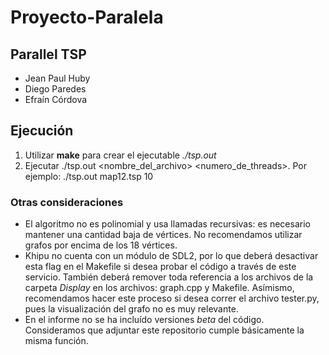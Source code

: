 # Proyecto-Paralela
## Parallel TSP
- Jean Paul Huby
- Diego Paredes
- Efraín Córdova

## Ejecución
1. Utilizar **make** para crear el ejecutable *./tsp.out*
2. Ejecutar ./tsp.out <nombre_del_archivo> <numero_de_threads>. Por ejemplo: ./tsp.out map12.tsp 10

### Otras consideraciones
* El algoritmo no es polinomial y usa llamadas recursivas: es necesario mantener una cantidad baja de vértices. No recomendamos utilizar grafos por encima de los 18 vértices.
* Khipu no cuenta con un módulo de SDL2, por lo que deberá desactivar esta flag en el Makefile si desea probar el código a través de este servicio. También deberá remover toda referencia a los archivos de la carpeta *Display* en los archivos: graph.cpp y Makefile. Asímismo, recomendamos hacer este proceso si desea correr el archivo tester.py, pues la visualización del grafo no es muy relevante.
* En el informe no se ha incluído versiones *beta* del código. Consideramos que adjuntar este repositorio cumple básicamente la misma función.